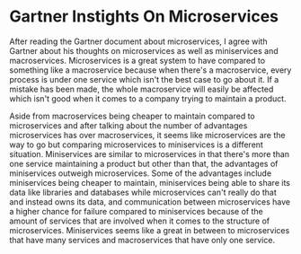 # Gartner Instights On Microservices

After reading the Gartner document about microservices, I agree with Gartner about his thoughts on microservices 
as well as miniservices and macroservices. Microservices is a great system to have compared to something like a macroservice 
because when there's a macroservice, every process is under one service which isn't the best case to go about it. If a 
mistake has been made, the whole macroservice will easily be affected which isn't good when it comes to a company trying 
to maintain a product.

Aside from macroservices being cheaper to maintain compared to microservices and after talking about the number of 
advantages microservices has over macroservices, it seems like microservices are the way to go but comparing microservices 
to miniservices is a different situation. Miniservices are similar to microservices in that there's more than one service 
maintaining a product but other than that, the advantages of miniservices outweigh microservices. Some of the advantages 
include miniservices being cheaper to maintain, miniservices being able to share its data like libraries and databases 
while microservices can't really do that and instead owns its data, and communication between microservices have a higher 
chance for failure compared to miniservices because of the amount of services that are involved when it comes to the structure
of microservices. Miniservices seems like a great in between to microservices that have many services and macroservices that 
have only one service. 
